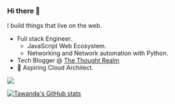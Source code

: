 ### Hi there 👋

I build things that live on the web.
- Full stack Engineer.
  - JavaScript Web Ecosystem.
  - Networking and Network automation with Python.
- Tech Blogger @ [The Thought Realm](https://www.tawandamunongo.tech)
- 🌠 Aspiring Cloud Architect.

<img src="https://github-readme-stats.vercel.app/api/top-langs?username=tmunongo&layout=compact"/>

[![Tawanda's GitHub stats](https://github-readme-stats.vercel.app/api?username=tmunongo&theme=tokyonight)](https://github.com/anuraghazra/github-readme-stats)

